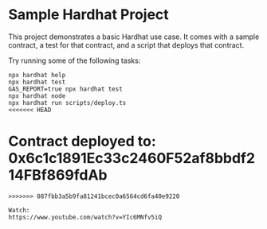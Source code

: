 # Sample Hardhat Project

This project demonstrates a basic Hardhat use case. It comes with a sample contract, a test for that contract, and a script that deploys that contract.

Try running some of the following tasks:

```shell
npx hardhat help
npx hardhat test
GAS_REPORT=true npx hardhat test
npx hardhat node
npx hardhat run scripts/deploy.ts
<<<<<<< HEAD

```
Contract deployed to: 0x6c1c1891Ec33c2460F52af8bbdf214FBf869fdAb
=======
```
>>>>>>> 087fbb3a5b9fa81241bcec0a6564cd6fa40e9220

Watch:
https://www.youtube.com/watch?v=YIc6MNfv5iQ
